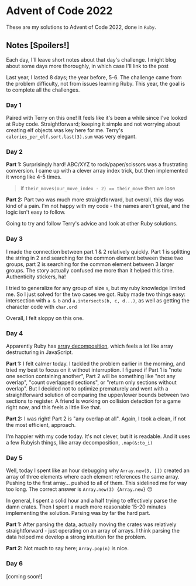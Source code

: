 # Advent of Code 2022

These are my solutions to Advent of Code 2022, done in `Ruby`.

## Notes [**Spoilers!**]

Each day, I'll leave short notes about that day's challenge. I might blog about some days more thoroughly, in which case I'll link to the post

Last year, I lasted 8 days; the year before, 5-6. The challenge came from the problem difficulty, not from issues learning Ruby. This year, the goal is to complete all the challenges.

### Day 1
Paired with Terry on this one! It feels like it's been a while since I've looked at Ruby code.
Straightforward; keeping it simple and not worrying about creating elf objects was key here for me.
Terry's `calories_per_elf.sort.last(3).sum` was very elegant.

### Day 2

**Part 1:**
Surprisingly hard! ABC/XYZ to rock/paper/scissors was a frustrating conversion.
I came up with a clever array index trick, but then implemented it wrong like 4-5 times.
> if `their_moves(our_move_index - 2) == their_move` then we lose

**Part 2:**
Part two was much more straightforward, but overall, this day was kind of a pain. I'm not happy with my code - the names aren't great, and the logic isn't easy to follow.

Going to try and follow Terry's advice and look at other Ruby solutions.

### Day 3
I made the connection between part 1 & 2 relatively quickly. Part 1 is splitting the string in 2 and searching for the common element between these two groups, part 2 is searching for the common element between 3 larger groups.
The story actually confused me more than it helped this time. Authenticity stickers, ha!

I tried to generalize for any group of size `n`, but my ruby knowledge limited me. So I just solved for the two cases we got. Ruby made two things easy: intersection with `a & b` and `a.intersects(b, c, d...)`, as well as getting the character code with `char.ord`

Overall, I felt sloppy on this one.

### Day 4
Apparently Ruby has [array decomposition](https://ruby-doc.org/core-3.0.0/doc/syntax/assignment_rdoc.html#label-Array+Decomposition), which feels a lot like array destructuring in JavaScript.

**Part 1:**
I felt calmer today. I tackled the problem earlier in the morning, and tried my best to focus on it without interruption. I figured if Part 1 is "note one section containing another", Part 2 will be something like "not any overlap", "count overlapped sections", or "return only sections without overlap". But I decided not to optimize prematurely and went with a straightforward solution of comparing the upper/lower bounds between two sections to register. A friend is working on collision detection for a game right now, and this feels a little like that.

**Part 2:**
I was right! Part 2 is "any overlap at all". Again, I took a clean, if not the most efficient, approach.

I'm happier with my code today. It's not clever, but it is readable. And it uses a few Rubyish things, like array decomposition, `.map(&:to_i)`

### Day 5
Well, today I spent like an hour debugging why `Array.new(3, [])` created an array of three elements where each element references the same array. Pushing to the first array... pushed to all of them. This sidelined me for way too long. The correct answer is `Array.new(3) {Array.new}` 😒

In general, I spent a solid hour and a half trying to effectively parse the damn crates. Then I spent a much more reasonable 15-20 minutes implementing the solution. Parsing was by far the hard part.

**Part 1:**
After parsing the data, actually moving the crates was relatively straightforward - just operating on an array of arrays. I think parsing the data helped me develop a strong intuition for the problem.

**Part 2:**
Not much to say here; `Array.pop(n)` is nice.

### Day 6
[coming soon!]